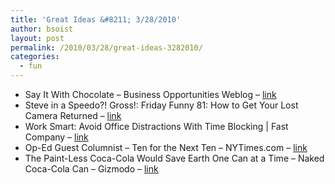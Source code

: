 ```yaml
---
title: 'Great Ideas &#8211; 3/28/2010'
author: bsoist
layout: post
permalink: /2010/03/28/great-ideas-3282010/
categories:
  - fun
---
```

  * Say It With Chocolate &#8211; Business Opportunities Weblog &#8211; [link][1] 
  * Steve in a Speedo?! Gross!: Friday Funny 81: How to Get Your Lost Camera Returned &#8211; [link][2] 
  * Work Smart: Avoid Office Distractions With Time Blocking | Fast Company &#8211; [link][3] 
  * Op-Ed Guest Columnist &#8211; Ten for the Next Ten &#8211; NYTimes.com &#8211; [link][4] 
  * The Paint-Less Coca-Cola Would Save Earth One Can at a Time &#8211; Naked Coca-Cola Can &#8211; Gizmodo &#8211; [link][5]

 [1]: http://www.business-opportunities.biz/2010/03/23/say-it-with-chocolate/?utm_source=feedburner&utm_medium=feed&utm_campaign=Feed%3A+BusinessOpportunitiesWeblog+%28Business+Opportunities+Weblog%29&utm_content=Google+Reader
 [2]: http://iwannagetphysical.blogspot.com/2010/03/friday-funny-81-how-to-get-your-lost.html?utm_source=feedburner&utm_medium=feed&utm_campaign=Feed%3A+SteveInASpeedoGross+%28Steve+in+a+Speedo%3F%21+Gross%21%29
 [3]: http://www.fastcompany.com/article/work-smart-avoid-office-distractions-with-time-blocking?nav=inform-rl
 [4]: http://www.nytimes.com/2010/01/03/opinion/03bono.html?pagewanted=1&hp
 [5]: http://gizmodo.com/5408251/the-paint+less-coca+cola-would-save-earth-one-can-at-a-time
